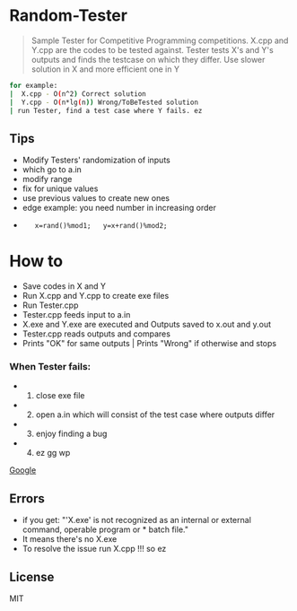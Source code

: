 # Random-Tester
>Sample Tester for Competitive Programming competitions.
> X.cpp and Y.cpp are the codes to be tested against.
> Tester tests X's and Y's outputs and finds the testcase on which they differ.
> Use slower solution in X and more efficient one in Y
 
```sh
for example:
|  X.cpp - O(n^2) Correct solution
|  Y.cpp - O(n*lg(n)) Wrong/ToBeTested solution
| run Tester, find a test case where Y fails. ez
```

## Tips

*  Modify Testers' randomization of inputs
*  which go to a.in
*  modify range
*  fix for unique values
*  use previous values to create new ones
*    edge example: you need number in increasing order
*        x=rand()%mod1;   y=x+rand()%mod2;

# How to 

* Save codes in X and Y 
* Run X.cpp and Y.cpp to create exe files
* Run Tester.cpp
* Tester.cpp feeds input to a.in
* X.exe and Y.exe are executed and Outputs saved to x.out and y.out
* Tester.cpp reads outputs and compares
* Prints "OK" for same outputs | Prints "Wrong" if otherwise and stops

### When Tester fails:
	
* 1) close exe file 
* 2) open a.in 
	     which will consist of the test case where outputs differ
* 3) enjoy finding a bug 
* 4) ez gg wp 
	
[Google](https://www.google.com)

## Errors
* if you get:
"'X.exe' is not recognized as an internal or external command, operable program or * batch file." 
* It means there's no X.exe 
* To resolve the issue run X.cpp !!! so ez


License
----

MIT
